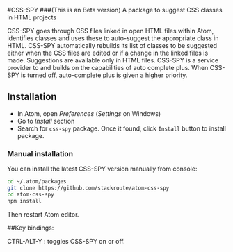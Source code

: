#CSS-SPY
###(This is an Beta version)
A package to suggest CSS classes in HTML projects


CSS-SPY goes through CSS files linked in open HTML files within Atom, identifies classes and uses these to auto-suggest the appropriate class in HTML. CSS-SPY automatically rebuilds its list of classes to be suggested either when the CSS files are edited or if a change in the linked files is made. Suggestions are available only in HTML files. CSS-SPY is a service provider to and builds on the capabilities of auto complete plus. When CSS-SPY is turned off, auto-complete plus is given a higher priority.

## Installation

* In Atom, open *Preferences* (*Settings* on Windows)
* Go to *Install* section
* Search for `css-spy` package. Once it found, click `Install` button to install package.

### Manual installation

You can install the latest CSS-SPY version manually from console:

```bash
cd ~/.atom/packages
git clone https://github.com/stackroute/atom-css-spy
cd atom-css-spy
npm install
```

Then restart Atom editor.

##Key bindings:

CTRL-ALT-Y : toggles CSS-SPY on or off.
